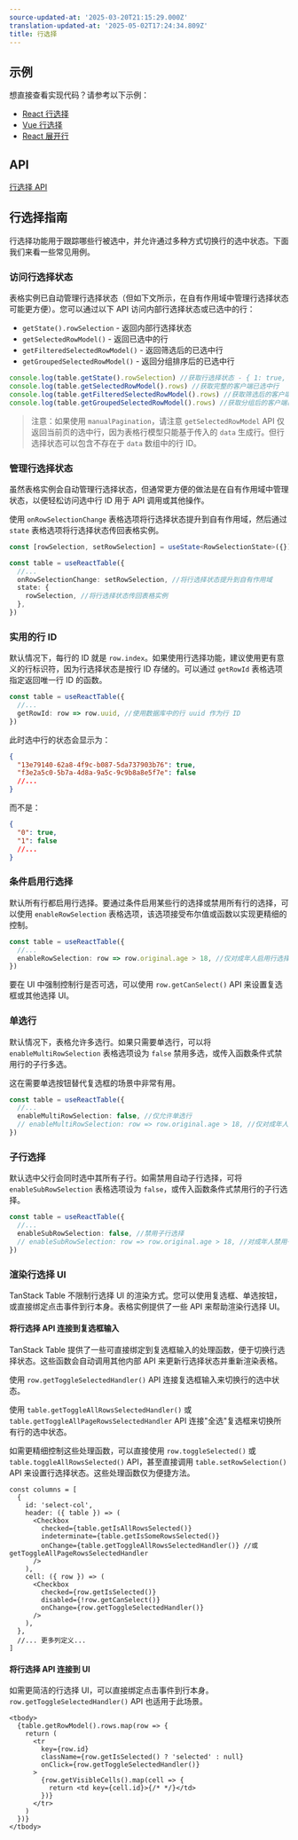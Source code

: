 ```yaml
---
source-updated-at: '2025-03-20T21:15:29.000Z'
translation-updated-at: '2025-05-02T17:24:34.809Z'
title: 行选择
---
```

## 示例

想直接查看实现代码？请参考以下示例：

- [React 行选择](../framework/react/examples/row-selection)
- [Vue 行选择](../framework/vue/examples/row-selection)
- [React 展开行](../framework/react/examples/expanding)

## API

[行选择 API](../api/features/row-selection)

## 行选择指南

行选择功能用于跟踪哪些行被选中，并允许通过多种方式切换行的选中状态。下面我们来看一些常见用例。

### 访问行选择状态

表格实例已自动管理行选择状态（但如下文所示，在自有作用域中管理行选择状态可能更方便）。您可以通过以下 API 访问内部行选择状态或已选中的行：

- `getState().rowSelection` - 返回内部行选择状态
- `getSelectedRowModel()` - 返回已选中的行
- `getFilteredSelectedRowModel()` - 返回筛选后的已选中行
- `getGroupedSelectedRowModel()` - 返回分组排序后的已选中行

```ts
console.log(table.getState().rowSelection) //获取行选择状态 - { 1: true, 2: false, 等等... }
console.log(table.getSelectedRowModel().rows) //获取完整的客户端已选中行
console.log(table.getFilteredSelectedRowModel().rows) //获取筛选后的客户端已选中行
console.log(table.getGroupedSelectedRowModel().rows) //获取分组后的客户端已选中行
```

> 注意：如果使用 `manualPagination`，请注意 `getSelectedRowModel` API 仅返回当前页的选中行，因为表格行模型只能基于传入的 `data` 生成行。但行选择状态可以包含不存在于 `data` 数组中的行 ID。

### 管理行选择状态

虽然表格实例会自动管理行选择状态，但通常更方便的做法是在自有作用域中管理状态，以便轻松访问选中行 ID 用于 API 调用或其他操作。

使用 `onRowSelectionChange` 表格选项将行选择状态提升到自有作用域，然后通过 `state` 表格选项将行选择状态传回表格实例。

```ts
const [rowSelection, setRowSelection] = useState<RowSelectionState>({}) //在自有作用域管理行选择状态

const table = useReactTable({
  //...
  onRowSelectionChange: setRowSelection, //将行选择状态提升到自有作用域
  state: {
    rowSelection, //将行选择状态传回表格实例
  },
})
```

### 实用的行 ID

默认情况下，每行的 ID 就是 `row.index`。如果使用行选择功能，建议使用更有意义的行标识符，因为行选择状态是按行 ID 存储的。可以通过 `getRowId` 表格选项指定返回唯一行 ID 的函数。

```ts
const table = useReactTable({
  //...
  getRowId: row => row.uuid, //使用数据库中的行 uuid 作为行 ID
})
```

此时选中行的状态会显示为：

```json
{
  "13e79140-62a8-4f9c-b087-5da737903b76": true,
  "f3e2a5c0-5b7a-4d8a-9a5c-9c9b8a8e5f7e": false
  //...
}
```

而不是：

```json
{
  "0": true,
  "1": false
  //...
}
```

### 条件启用行选择

默认所有行都启用行选择。要通过条件启用某些行的选择或禁用所有行的选择，可以使用 `enableRowSelection` 表格选项，该选项接受布尔值或函数以实现更精细的控制。

```ts
const table = useReactTable({
  //...
  enableRowSelection: row => row.original.age > 18, //仅对成年人启用行选择
})
```

要在 UI 中强制控制行是否可选，可以使用 `row.getCanSelect()` API 来设置复选框或其他选择 UI。

### 单选行

默认情况下，表格允许多选行。如果只需要单选行，可以将 `enableMultiRowSelection` 表格选项设为 `false` 禁用多选，或传入函数条件式禁用行的子行多选。

这在需要单选按钮替代复选框的场景中非常有用。

```ts
const table = useReactTable({
  //...
  enableMultiRowSelection: false, //仅允许单选行
  // enableMultiRowSelection: row => row.original.age > 18, //仅对成年人允许单选行
})
```

### 子行选择

默认选中父行会同时选中其所有子行。如需禁用自动子行选择，可将 `enableSubRowSelection` 表格选项设为 `false`，或传入函数条件式禁用行的子行选择。

```ts
const table = useReactTable({
  //...
  enableSubRowSelection: false, //禁用子行选择
  // enableSubRowSelection: row => row.original.age > 18, //对成年人禁用子行选择
})
```

### 渲染行选择 UI

TanStack Table 不限制行选择 UI 的渲染方式。您可以使用复选框、单选按钮，或直接绑定点击事件到行本身。表格实例提供了一些 API 来帮助渲染行选择 UI。

#### 将行选择 API 连接到复选框输入

TanStack Table 提供了一些可直接绑定到复选框输入的处理函数，便于切换行选择状态。这些函数会自动调用其他内部 API 来更新行选择状态并重新渲染表格。

使用 `row.getToggleSelectedHandler()` API 连接复选框输入来切换行的选中状态。

使用 `table.getToggleAllRowsSelectedHandler()` 或 `table.getToggleAllPageRowsSelectedHandler` API 连接"全选"复选框来切换所有行的选中状态。

如需更精细控制这些处理函数，可以直接使用 `row.toggleSelected()` 或 `table.toggleAllRowsSelected()` API，甚至直接调用 `table.setRowSelection()` API 来设置行选择状态。这些处理函数仅为便捷方法。

```tsx
const columns = [
  {
    id: 'select-col',
    header: ({ table }) => (
      <Checkbox
        checked={table.getIsAllRowsSelected()}
        indeterminate={table.getIsSomeRowsSelected()}
        onChange={table.getToggleAllRowsSelectedHandler()} //或 getToggleAllPageRowsSelectedHandler
      />
    ),
    cell: ({ row }) => (
      <Checkbox
        checked={row.getIsSelected()}
        disabled={!row.getCanSelect()}
        onChange={row.getToggleSelectedHandler()}
      />
    ),
  },
  //... 更多列定义...
]
```

#### 将行选择 API 连接到 UI

如需更简洁的行选择 UI，可以直接绑定点击事件到行本身。`row.getToggleSelectedHandler()` API 也适用于此场景。

```tsx
<tbody>
  {table.getRowModel().rows.map(row => {
    return (
      <tr
        key={row.id}
        className={row.getIsSelected() ? 'selected' : null}
        onClick={row.getToggleSelectedHandler()}
      >
        {row.getVisibleCells().map(cell => {
          return <td key={cell.id}>{/* */}</td>
        })}
      </tr>
    )
  })}
</tbody>
```
